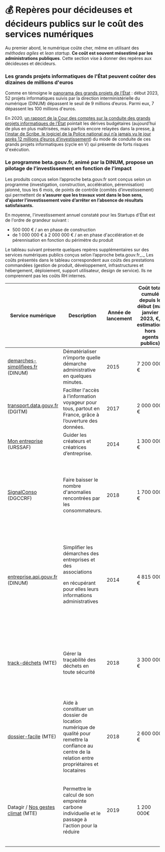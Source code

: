 # 💰 Repères pour décideuses et décideurs publics sur le coût des services numériques

Au premier abord, le numérique coûte cher, même en utilisant des _méthodes agiles_ et _lean startup_. **Ce coût est souvent mésestimé par les administrations publiques**. Cette section vise à donner des repères aux décideuses et décideurs.

### Les grands projets informatiques de l'État peuvent coûter des dizaines de millions d'euros

Comme en témoigne le [panorama des grands projets de l’État](https://www.numerique.gouv.fr/publications/panorama-grands-projets-si/) : début 2023, 52 projets informatiques suivis par la direction interministérielle du numérique (DINUM) dépassent le seuil de 9 millions d’euros. Parmi eux, 7 dépassent les 100 millions d'euros.&#x20;

En 2020, [un rapport de la Cour des comptes sur la conduite des grands projets informatiques de l’État](https://www.ccomptes.fr/fr/publications/la-conduite-des-grands-projets-numeriques-de-letat) pointait les dérives budgétaires (aujourd’hui de plus en plus maîtrisées, mais parfois encore relayées dans la presse, [à l’instar de Scribe, le logiciel de la Police national qui n’a jamais vu le jour après 12 millions d’euros d’investissement](https://www.franceinter.fr/justice/scribe-le-fiasco-numerique-pour-la-police-a-pres-de-12-millions-d-euros-sera-remplace)) du mode de conduite de ces grands projets informatiques (cycle en V) qui présente de forts risques d'exécution.&#x20;

### Le programme beta.gouv.fr, animé par la DINUM, propose un pilotage de l'investissement en fonction de l'impact

Les produits conçus selon l’approche beta.gouv.fr sont conçus selon un programme (investigation, construction, accélération, pérennisation) jalonné, tous les 6 mois, de points de contrôle (comités d’investissement) qui permettent de **s’assurer que les travaux vont dans le bon sens, d’ajuster l'investissement voire d’arrêter en l’absence de résultats satisfaisants.**&#x20;

En moyenne, l'investissement annuel constaté pour les Startups d'État est de l'ordre de grandeur suivant :&#x20;

* 500 000 € / an en phase de construction
* de 1 000 000 € à 2 000 000 € / an en phase d'accélération et de pérennisation en fonction du périmètre du produit

Le tableau suivant présente quelques repères supplémentaires sur des services numériques publics conçus selon l’approche beta.gouv.fr_._ Les coûts présentés dans le tableau correspondent aux coûts des prestations commandées (gestion de produit, développement, infrastructures et hébergement, déploiement, support utilisateur, design de service). Ils ne comprennent pas les coûts RH internes.&#x20;

| Service numérique                                                                                                                                                                                       | Description                                                                                                                                         | Année de lancement | Coût total cumulé depuis le début (màj janvier 2023, €, estimation, hors agents publics) | Coût annuel en vitesse de croisière (€, estimation, hors agents publics) | Retour sur investissement en 2022 (proxy)                                                                                                                                                                                         |
| ------------------------------------------------------------------------------------------------------------------------------------------------------------------------------------------------------- | --------------------------------------------------------------------------------------------------------------------------------------------------- | ------------------ | ---------------------------------------------------------------------------------------- | ------------------------------------------------------------------------ | --------------------------------------------------------------------------------------------------------------------------------------------------------------------------------------------------------------------------------- |
| [demarches-simplifiees.fr](https://www.demarches-simplifiees.fr) (DINUM)                                                                                                                                | Dématérialiser n’importe quelle démarche administrative en quelques minutes.                                                                        | 2015               | 7 200 000 €                                                                              | 1 100 000 €                                                              | 2 700 000 de dossiers déposés en 2022, soit 42 centimes par dossier                                                                                                                                                               |
| [transport.data.gouv.fr](https://transport.data.gouv.fr) (DGITM)                                                                                                                                        | Faciliter l'accès à l’information voyageur pour tous, partout en France, grâce à l’ouverture des données.                                           | 2017               | 2 000 000 €                                                                              | 450 000 €                                                                | Des données de transport ouvertes sur 90% du territoire, réutilisées par des calculateurs d’itinéraire grand public.                                                                                                              |
| [Mon entreprise](https://mon-entreprise.urssaf.fr) (URSSAF)                                                                                                                                             | Guider les créateurs et créatrices d’entreprise.                                                                                                    | 2014               | 1 300 000 €                                                                              | 280 000 €                                                                | Plus de 3 millions de simulations en 2022, soit 0,08 centimes par simulation                                                                                                                                                      |
| [SignalConso](https://signal.conso.gouv.fr) (DGCCRF)                                                                                                                                                    | Faire baisser le nombre d'anomalies rencontrées par les consommateurs.                                                                              | 2018               | 1 700 000 €                                                                              | 500 000 €                                                                | <p><strong>En 2022</strong> :</p><p>- 220 000 signalements déposés;</p><p>- 87% des signalements lus par les entreprises;</p><p>- 58 000 promesses d’action faites par des entreprises.</p>                                       |
| [entreprise.api.gouv.fr](http://entreprise.api.gouv.fr) (DINUM)                                                                                                                                         | <p>Simplifier les démarches des entreprises et des associations</p><p>en récupérant pour elles leurs informations administratives</p><p><br></p>    | 2014               | 4 815 000 €                                                                              | 815 000 €                                                                | <p><strong>Impact en 2022</strong> :</p><p>- 100 millions appels uniques</p><p>- Chaque appel correspond à une pièce justificative non demandée à l’entreprise car récupérée automatiquement</p><p>- Coût par appel : 0,008 €</p> |
| [track-déchets](https://trackdechets.beta.gouv.fr/) (MTE)                                                                                                                                               | Gérer la traçabilité des déchets en toute sécurité                                                                                                  | 2018               | 3 300 000 €                                                                              | 1 450 000 €                                                              | <p><strong>Impact en 2022</strong> : </p><ul><li>3 113 222 de tonnes de déchets traités en 2022 (valorisés ou éliminés)</li><li>2 175 054 bordereaux créés depuis le 1er janvier 2022</li></ul>                                   |
| [dossier-facile](1.-reperes-pour-decideuses-et-decideurs-publics-sur-le-cout-des-services-numeriques.md#les-grands-projets-informatiques-de-letat-peuvent-couter-des-dizaines-de-millions-deuros) (MTE) | Aide à constituer un dossier de location numérique de qualité pour remettre la confiance au centre de la relation entre propriétaires et locataires | 2018               | 2 600 000 €                                                                              | 1 250 000 €                                                              | <p><strong>En 2022 :</strong> </p><ul><li>55 910 dossiers accompagnés cette année (le chiffre a doublé en 2022)</li><li>Usagers satisfaits à 90%</li></ul>                                                                        |
| Datagir / [Nos gestes climat](https://nosgestesclimat.fr/) (MTE)                                                                                                                                        | Permettre le calcul de son empreinte carbone individuelle et le passage à l'action pour la réduire                                                  | 2019               | 1 200 000€                                                                               | 604 996 €                                                                | <p><strong>En 2022</strong> :</p><ul><li>906 399 simulations terminées depuis le lancement</li><li>192 réintégrations des simulateurs (avenirclimatique.org, bonpote.com, opsforgood etc.)</li></ul>                              |
